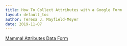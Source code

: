 ```yaml
---
title: How To Collect Attributes with a Google Form
layout: default_toc
author: Teresa J. Mayfield-Meyer
date: 2019-11-07
---
```


<a href="https://forms.gle/fEUajRmB79NHdmCK9">Mammal Attributes Data Form</a>
